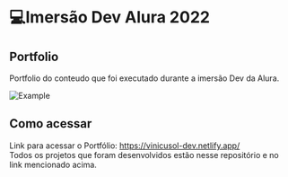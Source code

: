 # 💻Imersão Dev Alura 2022

## Portfolio

Portfolio do conteudo que foi executado durante a imersão Dev da Alura.<br>

<img alt="Example" title="Example" src="../img/portfolio.jpg" />

## Como acessar

Link para acessar o Portfólio: https://vinicusol-dev.netlify.app/<br>
Todos os projetos que foram desenvolvidos estão nesse repositório e no link mencionado acima.
